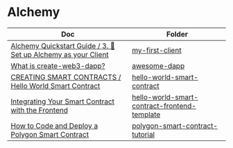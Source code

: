 # Alchemy

| Doc | Folder |
| --- | --- |
| [Alchemy Quickstart Guide / 3. 🤝 Set up Alchemy as your Client](https://docs.alchemy.com/docs/alchemy-quickstart-guide#3-%F0%9F%A4%9D-set-up-alchemy-as-your-client) | [my-first-client](https://github.com/shungo0222/Alchemy/tree/main/my-first-client) |
| [What is create-web3-dapp?](https://docs.alchemy.com/docs/create-web3-dapp) | [awesome-dapp](https://github.com/shungo0222/Alchemy/tree/main/awesome-dapp) |
| [CREATING SMART CONTRACTS / Hello World Smart Contract](https://docs.alchemy.com/docs/hello-world-smart-contract) | [hello-world-smart-contract](https://github.com/shungo0222/hello-world-smart-contract) | 
| [Integrating Your Smart Contract with the Frontend](https://docs.alchemy.com/docs/integrating-your-smart-contract-with-the-frontend) | [hello-world-smart-contract-frontend-template](https://github.com/shungo0222/hello-world-smart-contract-frontend-template) |
| [How to Code and Deploy a Polygon Smart Contract](https://docs.alchemy.com/docs/how-to-code-and-deploy-a-polygon-smart-contract) | [polygon-smart-contract-tutorial](https://github.com/shungo0222/polygon-smart-contract-tutorial) |
